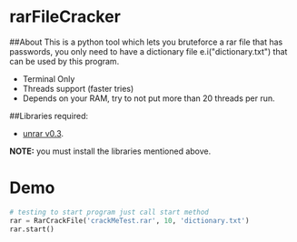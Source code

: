 # rarFileCracker

##About
This is a python tool which lets you bruteforce a rar file that has passwords, you only need to have a dictionary file e.i("dictionary.txt") that can be used by this program.
- Terminal Only
- Threads support (faster tries)
- Depends on your RAM, try to not put more than 20 threads per run.

##Libraries required:
- [unrar v0.3](https://pypi.python.org/pypi/unrar/0.3).

**NOTE:** you must install the libraries mentioned above.

# Demo

```python
# testing to start program just call start method 
rar = RarCrackFile('crackMeTest.rar', 10, 'dictionary.txt') 
rar.start() 
```
